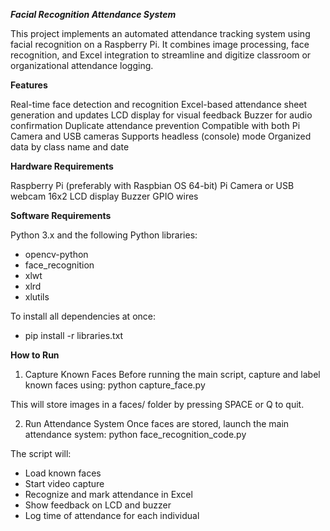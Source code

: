 ***Facial Recognition Attendance System***

This project implements an automated attendance tracking system using facial recognition on a Raspberry Pi. It combines image processing, face recognition, and Excel integration to streamline and digitize classroom or organizational attendance logging.


**Features**

Real-time face detection and recognition
Excel-based attendance sheet generation and updates
LCD display for visual feedback
Buzzer for audio confirmation
Duplicate attendance prevention
Compatible with both Pi Camera and USB cameras
Supports headless (console) mode
Organized data by class name and date


**Hardware Requirements**

Raspberry Pi (preferably with Raspbian OS 64-bit)
Pi Camera or USB webcam
16x2 LCD display
Buzzer
GPIO wires

**Software Requirements**

Python 3.x and the following Python libraries:

- opencv-python
- face_recognition
- xlwt
- xlrd
- xlutils

To install all dependencies at once:
- pip install -r libraries.txt

**How to Run**

1. Capture Known Faces
Before running the main script, capture and label known faces using:
python capture_face.py

This will store images in a faces/ folder by pressing SPACE or Q to quit.

2. Run Attendance System
Once faces are stored, launch the main attendance system:
python face_recognition_code.py

The script will:
- Load known faces
- Start video capture
- Recognize and mark attendance in Excel
- Show feedback on LCD and buzzer
- Log time of attendance for each individual